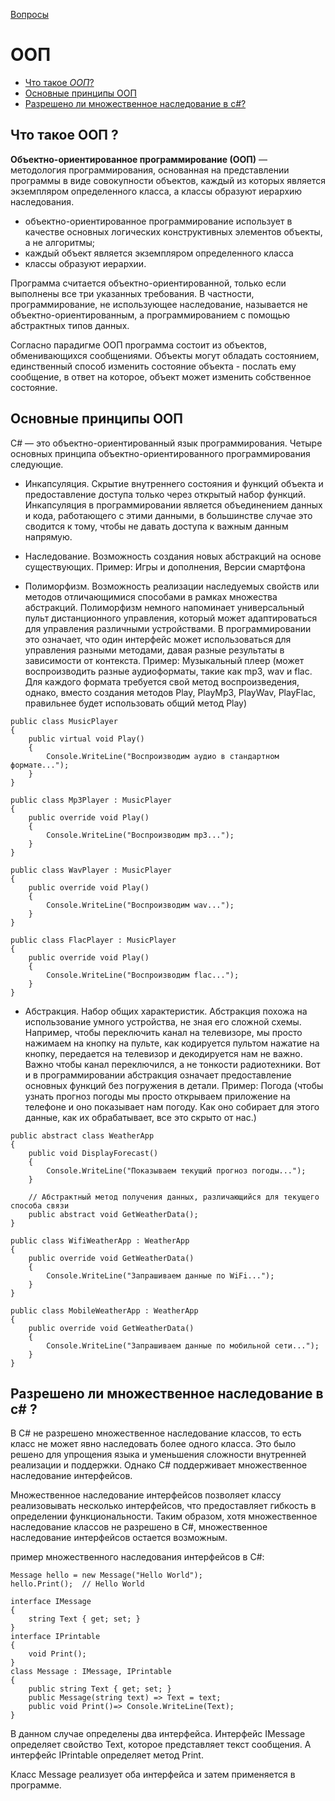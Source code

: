 [Вопросы](README.md)

# ООП

+ [Что такое _ООП_?](#что-такое-ооп-)
+ [Основные принципы ООП](#основные-принципы-ооп)
+ [Разрешено ли множественное наследование в c#?](#разрешено-ли-множественное-наследование-в-c-)

## Что такое ООП ?
__Объектно-ориентированное программирование (ООП)__ — методология программирования, основанная на представлении программы в виде совокупности объектов, каждый из которых является экземпляром определенного класса, а классы образуют иерархию наследования. 

+ объектно-ориентированное программирование использует в качестве основных логических конструктивных элементов объекты, а не алгоритмы;
+ каждый объект является экземпляром определенного класса 
+ классы образуют иерархии. 

Программа считается объектно-ориентированной, только если выполнены все три указанных требования. В частности, программирование, не использующее наследование, называется не объектно-ориентированным, а программированием с помощью абстрактных типов данных.

Согласно парадигме ООП программа состоит из объектов, обменивающихся сообщениями. Объекты могут обладать состоянием, единственный способ изменить состояние объекта - послать ему сообщение, в ответ на которое, объект может изменить собственное состояние. 

## Основные принципы ООП
C# — это объектно-ориентированный язык программирования. Четыре основных принципа объектно-ориентированного программирования следующие.

+ Инкапсуляция. Скрытие внутреннего состояния и функций объекта и предоставление доступа только через открытый набор функций. Инкапсуляция в программировании является объединением данных и кода, работающего с этими данными, в большинстве случае это сводится к тому, чтобы не давать доступа к важным данным напрямую.

+ Наследование. Возможность создания новых абстракций на основе существующих. Пример: Игры и дополнения, Версии смартфона

+ Полиморфизм. Возможность реализации наследуемых свойств или методов отличающимися способами в рамках множества абстракций. Полиморфизм немного напоминает универсальный пульт дистанционного управления, который может адаптироваться для управления различными устройствами. В программировании это означает, что один интерфейс может использоваться для управления разными методами, давая разные результаты в зависимости от контекста. Пример: Музыкальный плеер (может воспроизводить разные аудиоформаты, такие как mp3, wav и flac. Для каждого формата требуется свой метод воспроизведения, однако, вместо создания методов Play, PlayMp3, PlayWav, PlayFlac, правильнее будет использовать общий метод Play)
```
public class MusicPlayer
{
    public virtual void Play()
    {
        Console.WriteLine("Воспроизводим аудио в стандартном формате...");
    }
}

public class Mp3Player : MusicPlayer
{
    public override void Play()
    {
        Console.WriteLine("Воспроизводим mp3...");
    }
}

public class WavPlayer : MusicPlayer
{
    public override void Play()
    {
        Console.WriteLine("Воспроизводим wav...");
    }
}

public class FlacPlayer : MusicPlayer
{
    public override void Play()
    {
        Console.WriteLine("Воспроизводим flac...");
    }
}
```


+ Абстракция. Набор общих характеристик. Абстракция похожа на использование умного устройства, не зная его сложной схемы. Например, чтобы переключить канал на телевизоре, мы просто нажимаем на кнопку на пульте, как кодируется пультом нажатие на кнопку, передается на телевизор и декодируется нам не важно. Важно чтобы канал переключился, а не тонкости радиотехники. Вот и в программировании абстракция означает предоставление основных функций без погружения в детали.
Пример: Погода (чтобы узнать прогноз погоды мы просто открываем приложение на телефоне и оно показывает нам погоду. Как оно собирает для этого данные, как их обрабатывает, все это скрыто от нас.)
```
public abstract class WeatherApp
{
    public void DisplayForecast()
    {
        Console.WriteLine("Показываем текущий прогноз погоды...");
    }

    // Абстрактный метод получения данных, различающийся для текущего способа связи
    public abstract void GetWeatherData();
}

public class WifiWeatherApp : WeatherApp
{
    public override void GetWeatherData()
    {
        Console.WriteLine("Запрашиваем данные по WiFi...");
    }
}

public class MobileWeatherApp : WeatherApp
{
    public override void GetWeatherData()
    {
        Console.WriteLine("Запрашиваем данные по мобильной сети...");
    }
}
```

## Разрешено ли множественное наследование в c# ?
В C# не разрешено множественное наследование классов, то есть класс не может явно наследовать более одного класса. Это было решено для упрощения языка и уменьшения сложности внутренней реализации и поддержки. Однако C# поддерживает множественное наследование интерфейсов.

Множественное наследование интерфейсов позволяет классу реализовывать несколько интерфейсов, что предоставляет гибкость в определении функциональности. Таким образом, хотя множественное наследование классов не разрешено в C#, множественное наследование интерфейсов остается возможным.

пример множественного наследования интерфейсов в C#:
```
Message hello = new Message("Hello World");
hello.Print();  // Hello World
 
interface IMessage
{
    string Text { get; set; }
}
interface IPrintable
{
    void Print();
}
class Message : IMessage, IPrintable
{
    public string Text { get; set; }
    public Message(string text) => Text = text;
    public void Print()=> Console.WriteLine(Text);
}
```
В данном случае определены два интерфейса. Интерфейс IMessage определяет свойство Text, которое представляет текст сообщения. А интерфейс IPrintable определяет метод Print.

Класс Message реализует оба интерфейса и затем применяется в программе.